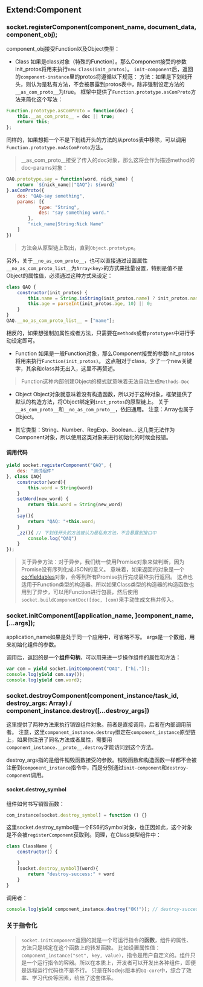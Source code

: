 ## Extend:Component

### socket.registerComponent(component_name, document_data, component_obj);

component_obj接受Function以及Object类型：

* Class
如果是class对象（特殊的Function）。那么Component接受的参数init_protos将用来执行`new Class(init_protos)`。
`init-component`后，返回的`component-instance`里的protos将遵循以下规范：
方法：如果是下划线开头，则认为是私有方法，不会被暴露到protos表中，除非强制设定方法的`__as_com_proto__`为true。
框架中提供了`Function.prototype.asComProto`方法来简化这个写法：
```js
Function.prototype.asComProto = function(doc) {
	this.__as_com_proto__ = doc || true;
	return this;
};
```
同样的，如果想把一个不是下划线开头的方法的从protos表中移除，可以调用`Function.prototype.noAsComProto`方法。

> __as_com_proto__接受了传入的doc对象，那么这将会作为描述method的doc-params对象：
```js
QAQ.prototype.say = function(word, nick_name) {
	return `${nick_name||"QAQ"}: ${word}`
}.asComProto({
	des: "QAQ-say something",
	params: [{
			type: "String",
			des: "say something word."
		},
		"nick_name|String:Nick Name"
	]
})
```

> 方法会从原型链上取出，直到`Object.prototype`。

另外，关于`__no_as_com_proto__`，也可以直接通过设置属性`__no_as_com_proto_list__`为`Array<key>`的方式来批量设置，特别是值不是Object的属性值，必须通过这种方式来设定：
```js
class QAQ {
	constructor(init_protos) {
		this.name = String.isString(init_protos.name) ? init_protos.name : "";
		this.age = parseInt(init_protos.age, 10) || 0;
	}
}
QAQ.__no_as_com_proto_list__ = ["name"];
```
相反的，如果想强制加属性或者方法，只需要在`methods`或者`prototypes`中进行手动设定即可。

* Function
如果是一般Function对象，那么Component接受的参数init_protos将用来执行`Function(init_protos)`。
这点相对于class，少了一个new关键字，其余和class并无出入，这里不再赘述。

> Function这种内部创建Object的模式就意味着无法自动生成`Methods-Doc`

* Object
Object对象就意味着没有构造函数，所以对于这种对象，框架提供了默认的构造方法，将Object绑定到`init_protos`的原型链上。
关于`__as_com_proto__`和`__no_as_com_proto__`，依旧通用。
注意：Array也属于Object。

* 其它类型：String、Number、RegExp、Boolean...
这几类无法作为Component对象，所以使用这类对象来进行初始化的时候会报错。

#### 调用代码

```js
yield socket.registerComponent("QAQ", {
	des: "测试组件"
}, class QAQ{
	constructor(word){
		this.word = String(word)
	}
	setWord(new_word) {
		return this.word = String(new_word)
	}
	say(){
		return "QAQ: "+this.word;
	}
	_zz(){ // 下划线开头的方法被认为是私有方法，不会暴露到接口中
		console.log("QAQ")
	}
});
```

> 关于异步方法：对于异步，我们统一使用Promise对象来做判断，因为Promise没有序列化成JSON的意义。
意味着，如果返回的对象是一个[co:Yieldables](//github.com/tj/co#yieldables)对象，会等到所有Promise执行完成最终执行返回。
这点也适用于Function类型的构造器。所以如果Class类型的构造器的构造函数也用到了异步，可以用Function进行包裹，然后使用`socket.buildComponentDoc([doc, ]com)`来手动生成文档并传入。


### socket.initComponent([application_name, ]component_name, [...args]);

application_name如果是处于同一个应用中，可省略不写。
args是一个数组，用来初始化组件的参数。

调用后，返回的是一个**组件句柄**，可以用来进一步操作组件的属性和方法：
```js
var com = yield socket.initComponent("QAQ", ["hi."]);
console.log(yield com.say());
console.log(yield com.word);
```

### socket.destroyComponent(component_instance/task_id, destroy_args: Array) / component_instance.destroy([...destroy_args])

这里提供了两种方法来执行销毁组件对象。前者是直接调用，后者在内部调用前者。
注意，这里`component_instance.destroy`绑定在`component_instance`原型链上，如果你注册了同名方法或者属性，需要用`component_instance.__proto__.destroy`才能访问到这个方法。

destroy_args指的是组件销毁函数接受的参数。销毁函数和构造函数一样都不会被注册到`component_instance`指令中，而是分别通过`init-component`和`destroy-component`调用。

#### socket.destroy_symbol
组件如何书写销毁函数：
```js
com_instance[socket.destroy_symbol] = function () {}
```
这里socket.destroy_symbol是一个ES6的Symbol对象，也正因如此，这个对象是不会被`registerComponent`获取到。同理，在Class类型组件中：
```js
class ClassName {
	constructor() {

	}
	[socket.destroy_symbol](word){
		return "destroy-success:" + word
	}
}
```
调用者：
```js
console.log(yield component_instance.destroy("OK!")); // destroy-success:OK!
```

### 关于指令化
> `socket.initComponent`返回的就是一个可运行指令的**函数**，组件的属性、方法只是绑定在这个函数上的转发函数。
比如设置属性值：`component_instance("set", key, value)`，指令是用户自定义的。组件只是一个运行指令的容器。所以在本质上，开发者可以开发出各种组件，即便是远程运行代码也不是不行。
只是在Nodejs版本的`GQ-core`中，综合了效率、学习代价等因素，给出了这套体系。
